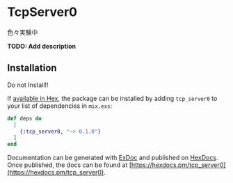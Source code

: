 # TcpServer0

色々実験中

**TODO: Add description**

## Installation

Do not Install!!


If [available in Hex](https://hex.pm/docs/publish), the package can be installed
by adding `tcp_server0` to your list of dependencies in `mix.exs`:

```elixir
def deps do
  [
    {:tcp_server0, "~> 0.1.0"}
  ]
end
```

Documentation can be generated with [ExDoc](https://github.com/elixir-lang/ex_doc)
and published on [HexDocs](https://hexdocs.pm). Once published, the docs can
be found at [https://hexdocs.pm/tcp_server0](https://hexdocs.pm/tcp_server0).

